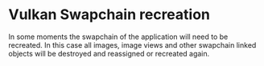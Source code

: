 # Vulkan Swapchain recreation

In some moments the swapchain of the application will need to be recreated. In this case all images, image views and other swapchain linked objects will be destroyed and reassigned or recreated again.
